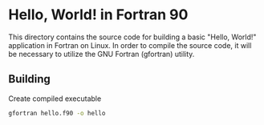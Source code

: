 # Hello, World! in Fortran 90

This directory contains the source code for building a basic "Hello, World!" application in Fortran on Linux.  In order to compile the source code, it will be necessary to utilize the GNU Fortran (gfortran) utility.  

Building
--------

Create compiled executable
```sh
gfortran hello.f90 -o hello
```

